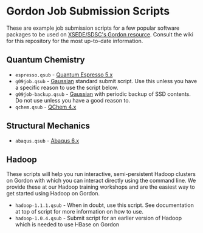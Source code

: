 Gordon Job Submission Scripts
=============================
These are example job submission scripts for a few popular software packages to be used on [XSEDE/SDSC's Gordon resource](http://www.sdsc.edu/us/resources/gordon/).  Consult the wiki for this repository for the most up-to-date information.

Quantum Chemistry
-----------------
* `espresso.qsub` - [Quantum Espresso 5.x](http://www.quantum-espresso.org/)
* `g09job.qsub` - [Gaussian](http://www.gaussian.com/) standard submit script.  Use this unless you have a specific reason to use the script below.
* `g09job-backup.qsub` - [Gaussian](http://www.gaussian.com/) with periodic backup of SSD contents.  Do not use unless you have a good reason to.
* `qchem.qsub` - [QChem 4.x](http://www.q-chem.com/)

Structural Mechanics
--------------------
* `abaqus.qsub` - [Abaqus 6.x](http://www.3ds.com/products-services/simulia/portfolio/abaqus)

Hadoop
------
These scripts will help you run interactive, semi-persistent Hadoop clusters on Gordon with which you can interact directly using the command line.  We provide these at our Hadoop training workshops and are the easiest way to get started using Hadoop on Gordon.

* `hadoop-1.1.1.qsub` - When in doubt, use this script.  See documentation at top of script for more information on how to use.
* `hadoop-1.0.4.qsub` - Submit script for an earlier version of Hadoop which is needed to use HBase on Gordon

